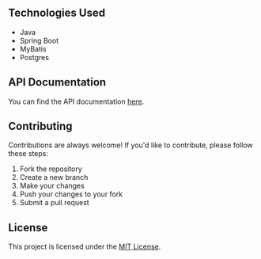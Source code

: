 
## Technologies Used

- Java 
- Spring Boot
- MyBatis
- Postgres

## API Documentation

You can find the API documentation [here](https://link-to-api-documentation.com).

## Contributing

Contributions are always welcome! If you'd like to contribute, please follow these steps:

1. Fork the repository
2. Create a new branch
3. Make your changes
4. Push your changes to your fork
5. Submit a pull request

## License

This project is licensed under the [MIT License](https://opensource.org/licenses/MIT).
